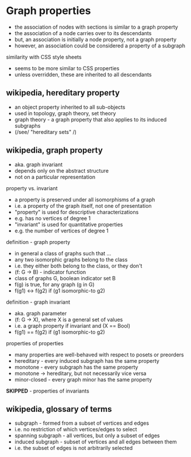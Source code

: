 
<!-- ======================================================================= -->
# Graph properties

* the association of nodes with sections is similar to a graph property
* the association of a node carries over to its descendants
* but, an association is initially a node property, not a graph property
* however, an association could be considered a property of a subgraph

similarity with CSS style sheets

* seems to be more similar to CSS properties
* unless overridden, these are inherited to all descendants

<!-- ======================================================================= -->
## wikipedia, hereditary property

* an object property inherited to all sub-objects
* used in topology, graph theory, set theory
* graph theory - a graph property that also applies to its induced subgraphs
* (/see/ "hereditary sets" /)

<!-- ======================================================================= -->
## wikipedia, graph property

* aka. graph invariant
* depends only on the abstract structure
* not on a particular representation

property vs. invariant

* a property is preserved under all isomorphisms of a graph
* i.e. a property of the graph itself, not one of presentation
* "property" is used for descriptive characterizations
* e.g. has no vertices of degree 1
* "invariant" is used for quantitative properties
* e.g. the number of vertices of degree 1

definition - graph property

* in general a class of graphs such that ...
* any two isomorphic graphs belong to the class
* i.e. they either both belong to the class, or they don't
* (f: G -> B) - indicator function
* class of graphs G, boolean indicator set B
* f(g) is true, for any graph (g in G)
* f(g1) <-> f(g2) if (g1 isomorphic-to g2)

definition - graph invariant

* aka. graph parameter
* (f: G -> X), where X is a general set of values
* i.e. a graph property if invariant and (X == Bool)
* f(g1) == f(g2) if (g1 isomorphic-to g2)

properties of properties

* many properties are well-behaved with respect to posets or preorders
* hereditary - every induced subgraph has the same property
* monotone - every subgraph has the same property
* monotone -> hereditary, but not necessarily vice versa
* minor-closed - every graph minor has the same property

**SKIPPED** - properties of invariants

<!-- ======================================================================= -->
## wikipedia, glossary of terms

* subgraph - formed from a subset of vertices and edges
* i.e. no restriction of which vertices/edges to select
* spanning subgraph - all vertices, but only a subset of edges
* induced subgraph - subset of vertices and all edges between them
* i.e. the subset of edges is not arbitrarily selected
